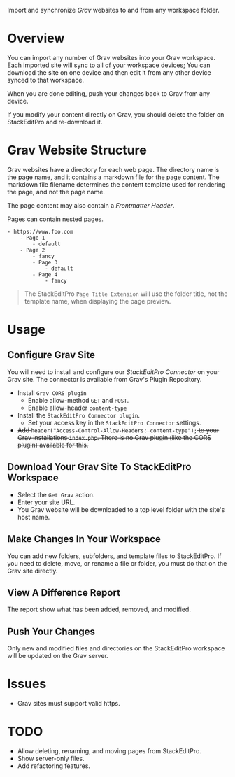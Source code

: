 Import and synchronize *Grav* websites to and from any workspace folder.

# Overview
You can import any number of Grav websites into your Grav workspace.
Each imported site will sync to all of your workspace devices;
You can download the site on one device and then edit it from any other device synced to that workspace.

When you are done editing, push your changes back to Grav from any device.

If you modify your content directly on Grav, you should delete the folder on StackEditPro and re-download it.

# Grav Website Structure
Grav websites have a directory for each web page.  The directory name is the page name, and it contains a markdown file for the page content.  The markdown file filename determines the content template used for rendering the page, and not the page name.

The page content may also contain a *Frontmatter Header*.

Pages can contain nested pages.

```text
- https://www.foo.com
	- Page 1
		- default
	- Page 2
		- fancy
		- Page 3
			- default
		- Page 4
			- fancy
```

> The  StackEditPro `Page Title Extension` will use the folder title,  not the template name, when displaying the page preview.

# Usage

## Configure Grav Site
You will need to install and configure our *StackEditPro Connector* on your Grav site.  The connector is available from Grav's Plugin Repository.
* Install `Grav CORS plugin`
	* Enable allow-method `GET` and `POST`.
	* Enable allow-header `content-type`
* Install the `StackEditPro Connector plugin`.
	* Set your access key in the `StackEditPro Connector` settings.
* ~~Add `header("Access-Control-Allow-Headers: content-type");` to  your Grav installations `index.php`.  There is no Grav plugin (like the CORS plugin) available for this.~~

## Download Your Grav Site To StackEditPro Workspace
* Select the `Get Grav` action.
* Enter your site URL.
* You Grav website will be downloaded to a top level folder with the site's host name.

## Make Changes In Your Workspace
You can add new folders, subfolders, and template files to StackEditPro.  If you need to delete, move, or rename a file or folder, you must do that on the Grav site directly.

## View A Difference Report
The report show what has been added, removed, and modified.

## Push Your Changes
Only new and modified files and directories on the StackEditPro workspace will be updated on the Grav server.

# Issues
* Grav sites must support valid https.  
# TODO
* Allow deleting, renaming, and moving pages from StackEditPro.
* Show server-only files.
* Add refactoring features.
<!--stackedit_data:
eyJoaXN0b3J5IjpbNTI4MjYzNDc3LC0xNzgyMjA0MDE0LC0zMT
Y3MjU1ODIsMTA5NDYyNzI3OCw1MjMxNDE0NDcsMjY2NjE0MDk2
LDMzODg5ODcwNCwtNjE5NjQxOTA0LDY4MjAxMjQ2OCwtMjU5OD
YwNjczLC0xODQ1Mjc1OTg1LDgwMTkxNzY1OSwxODUzNjI0MTMs
LTE3OTE4NTMwNywtMTg1NTI1Mjk4NiwtMjE0Mzk0Mjg0MSwxMz
E0MDAwNzQ3XX0=
-->